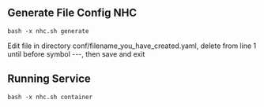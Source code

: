 ## Generate File Config NHC

```
bash -x nhc.sh generate
```

Edit file in directory conf/filename_you_have_created.yaml, delete from line 1 until before symbol ---, then save and exit


## Running Service
```
bash -x nhc.sh container
```
